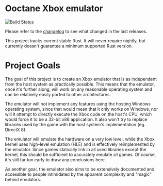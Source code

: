 # Ooctane Xbox emulator

[![Build Status](https://travis-ci.org/jonas-schievink/octane.svg?branch=master)](https://travis-ci.org/jonas-schievink/octane)

Please refer to the [changelog](CHANGELOG.md) to see what changed in the last
releases.

This project tracks current stable Rust. It will never require nightly, but
currently doesn't guarantee a minimum supported Rust version.

# Project Goals

The goal of this project is to create an Xbox emulator that is as independent
from the host system as practically possible. This means that the emulator, once
it's further along, will work on any reasonable operating system and can be
relatively easily ported to other architectures.

The emulator will not implement any features using the hosting Windows operating
system, since that would mean that it only works on Windows, nor will it attempt
to directly execute the Xbox code on the host's CPU, which would force it to be
a 32-bit x86 application. It also won't try to replace libraries used by the
game with the host system's implementation (eg. DirectX 8).

The emulator will emulate the hardware on a very low level, while the Xbox
kernel uses high-level emulation (HLE) and is effectively reimplemented by the
emulator. Since games statically link in all used libraries except the kernel,
this should be sufficient to accurately emulate all games. Of course, it's
still far too early to draw any conclusions here.

As another goal, the emulator also aims to be extensively documented and
accessible to people intimidated by the apparent complexity and "magic" behind
emulators.
